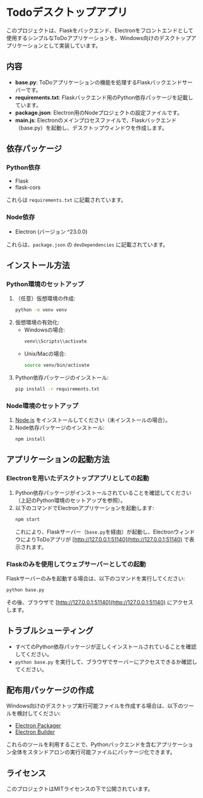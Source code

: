 # Todoデスクトップアプリ

このプロジェクトは、Flaskをバックエンド、Electronをフロントエンドとして使用するシンプルなToDoアプリケーションを、Windows向けのデスクトップアプリケーションとして実装しています。

## 内容

- **base.py**: ToDoアプリケーションの機能を処理するFlaskバックエンドサーバーです。
- **requirements.txt**: Flaskバックエンド用のPython依存パッケージを記載しています。
- **package.json**: Electron用のNodeプロジェクトの設定ファイルです。
- **main.js**: Electronのメインプロセスファイルで、Flaskバックエンド（base.py）を起動し、デスクトップウィンドウを作成します。

## 依存パッケージ

### Python依存

- Flask
- flask-cors

これらは `requirements.txt` に記載されています。

### Node依存

- Electron (バージョン ^23.0.0)

これらは、`package.json` の `devDependencies` に記載されています。

## インストール方法

### Python環境のセットアップ

1. （任意）仮想環境の作成:
   ```bash
   python -m venv venv
   ```
2. 仮想環境の有効化:
   - Windowsの場合:
     ```bash
     venv\\Scripts\\activate
     ```
   - Unix/Macの場合:
     ```bash
     source venv/bin/activate
     ```
3. Python依存パッケージのインストール:
   ```bash
   pip install -r requirements.txt
   ```

### Node環境のセットアップ

1. [Node.js](https://nodejs.org/) をインストールしてください（未インストールの場合）。
2. Node依存パッケージのインストール:
   ```bash
   npm install
   ```

## アプリケーションの起動方法

### Electronを用いたデスクトップアプリとしての起動

1. Python依存パッケージがインストールされていることを確認してください（上記のPython環境のセットアップを参照）。
2. 以下のコマンドでElectronアプリケーションを起動します:
   ```bash
   npm start
   ```
   これにより、Flaskサーバー（`base.py`を経由）が起動し、ElectronウィンドウによりToDoアプリが [http://127.0.0.1:51140](http://127.0.0.1:51140) で表示されます。

### Flaskのみを使用してウェブサーバーとしての起動

Flaskサーバーのみを起動する場合は、以下のコマンドを実行してください:
   ```bash
   python base.py
   ```
その後、ブラウザで [http://127.0.0.1:51140](http://127.0.0.1:51140) にアクセスします。

## トラブルシューティング

- すべてのPython依存パッケージが正しくインストールされていることを確認してください。
- `python base.py` を実行して、ブラウザでサーバーにアクセスできるか確認してください。

## 配布用パッケージの作成

Windows向けのデスクトップ実行可能ファイルを作成する場合は、以下のツールを検討してください:
- [Electron Packager](https://github.com/electron/electron-packager)
- [Electron Builder](https://www.electron.build/)

これらのツールを利用することで、Pythonバックエンドを含むアプリケーション全体をスタンドアロンの実行可能ファイルにパッケージ化できます。

## ライセンス

このプロジェクトはMITライセンスの下で公開されています。
